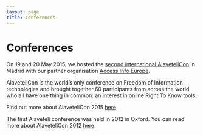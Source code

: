 ```yaml
---
layout: page
title: Conferences
---
```

Conferences
====================
<p>
On 19 and 20 May 2015, we hosted the <a
href="https://www.mysociety.org/projects/freedom-of-information/alaveteli/alavetelicon%202015/">second
international AlaveteliCon</a> in Madrid with our partner organisation
<a href="http://www.access-info.org/">Access Info Europe</a>.
<p>
AlaveteliCon is the world&rsquo;s only conference on Freedom of
Information technologies and brought together 60 participants
from across the world who all have one thing in common: an interest
in online Right To Know tools.
<p>Find out more about AlaveteliCon 2015 <a
href="https://www.mysociety.org/projects/freedom-of-information/alaveteli/alavetelicon%202015/">here</a>.
<p>
The first Alaveteli conference was held in 2012 in Oxford. You can
read more about AlaveteliCon 2012 <a href="http://alaveteli.org/community/conferences/2012/">here</a>.
